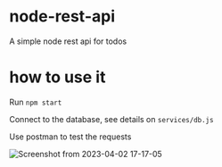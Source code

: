# node-rest-api
A simple node rest api for todos

# how to use it
Run `npm start`

Connect to the database, see details on `services/db.js`

Use postman to test the requests

![Screenshot from 2023-04-02 17-17-05](https://user-images.githubusercontent.com/2243930/229379499-08b55d9e-df07-43a4-9595-7704bef0c91f.png)
